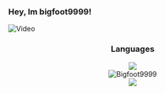 ### Hey, Im bigfoot9999!
![Video](https://user-images.githubusercontent.com/80417201/172915567-b5ed2245-a00b-493c-aa80-50142835efb5.gif)

<div align="center">

  <h3>Languages</h3>
  <img src="https://skillicons.dev/icons?i=js,html,css,python,linux,netlify,stackoverflow,java,cloudflare,codepen,discord,gcp,github,git&perline=6"><br>
<img src="https://komarev.com/ghpvc/?username=Bigfoot9999&label=Profile Visitors&color=001eff&style=flat" alt="Bigfoot9999" /> <br>
  <a href="https://discord.gg/JYQ4n8DBKM"><img src="https://skillicons.dev/icons?i=discord"></a>
</div>
